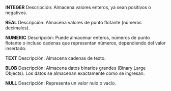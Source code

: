 **INTEGER**
Descripción: Almacena valores enteros, ya sean positivos o negativos.    

**REAL**
Descripción: Almacena valores de punto flotante (números decimales).

**NUMERIC**
Descripción: Puede almacenar enteros, números de punto flotante o incluso cadenas que representan números, dependiendo del valor insertado.

**TEXT**
Descripción: Almacena cadenas de texto.

**BLOB**
Descripción: Almacena datos binarios grandes (Binary Large Objects). Los datos se almacenan exactamente como se ingresan.

**NULL**
Descripción: Representa un valor nulo o vacío.
